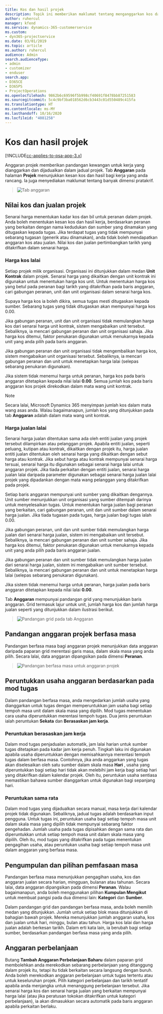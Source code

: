 ```yaml
---
title: Kos dan hasil projek
description: Topik ini memberikan maklumat tentang menganggarkan kos dan hasil projek.
author: ruhercul
manager: kfend
ms.service: dynamics-365-customerservice
ms.custom:
- dyn365-projectservice
ms.date: 03/01/2019
ms.topic: article
ms.author: ruhercul
audience: Admin
search.audienceType:
- admin
- customizer
- enduser
search.app:
- D365CE
- D365PS
- ProjectOperations
ms.openlocfilehash: 9862b6c69596f5b998cf40691f8478bb87251583
ms.sourcegitcommit: 5c4c9bf3ba018562d6cb3443c01d550489c415fa
ms.translationtype: HT
ms.contentlocale: ms-MY
ms.lasthandoff: 10/16/2020
ms.locfileid: "4081258"
---
```

# <a name="project-costs-and-revenue"></a>Kos dan hasil projek

[!INCLUDE[cc-applies-to-psa-app-3.x](../includes/cc-applies-to-psa-app-3x.md)]

Anggaran projek memberikan pandangan kewangan untuk kerja yang dianggarkan dan dijadualkan dalam jadual projek. Tab **Anggaran** pada halaman **Projek** menunjukkan kesan kos dan hasil bagi kerja yang anda rancang. Ia juga menyediakan maklumat tentang banyak dimensi pratakrif. 

> ![Tab anggaran](media/project-5.png)

## <a name="cost-and-sales-values-of-the-project"></a>Nilai kos dan jualan projek

Senarai harga menentukan kadar kos dan bil untuk peranan dalam projek. Anda boleh menentukan kesan kos dan hasil kerja, berdasarkan peranan yang berkaitan dengan nama kedudukan dan sumber yang dinamakan yang ditugaskan kepada tugas. Jika terdapat tugas yang tidak mempunyai sebarang tugasan (generik atau dinamakan), anda tidak boleh mendapatkan anggaran kos atau jualan. Nilai kos dan jualan pertimbangkan tarikh yang ditakrifkan dalam senarai harga.

### <a name="default-cost-price"></a>Harga kos lalai  

Setiap projek milik organisasi. Organisasi ini ditunjukkan dalam medan **Unit Kontrak** dalam projek. Senarai harga yang dikaitkan dengan unit kontrak ini digunakan untuk menentukan harga kos unit. Untuk menentukan harga kos yang betul pada peranan bagi tarikh yang ditakrifkan pada baris anggaran, cari gabungan peranan, unit dan unit organisasi dalam senarai harga kos. 

Supaya harga kos ia boleh dikira, semua tugas mesti ditugaskan kepada sumber. Sebarang tugas yang tidak ditugaskan akan mempunyai harga kos 0.00.

Jika gabungan peranan, unit dan unit organisasi tidak memulangkan harga kos dari senarai harga unit kontrak, sistem mengabaikan unit tersebut. Sebaliknya, ia mencari gabungan peranan dan unit organisasi sahaja. Jika harga kos ditemui, faktor penukaran digunakan untuk menukarnya kepada unit yang anda pilih pada baris anggaran.

Jika gabungan peranan dan unit organisasi tidak mengembalikan harga kos, sistem mengabaikan unit organisasi tersebut. Sebaliknya, ia mencari gabungan peranan dan unit untuk menetapkan harga lalai (selepas sebarang penukaran digunakan).

Jika sistem tidak menemui harga untuk peranan, harga kos pada baris anggaran ditetapkan kepada nilai lalai **0.00**. Semua jumlah kos pada baris anggaran kos projek direkodkan dalam mata wang unit kontrak.

> [!NOTE]
> Secara lalai, Microsoft Dynamics 365 menyimpan jumlah kos dalam mata wang asas anda. Walau bagaimanapun, jumlah kos yang ditunjukkan pada tab **Anggaran** adalah dalam mata wang unit kontrak.  

### <a name="default-sales-price"></a>Harga jualan lalai 

Senarai harga jualan ditentukan sama ada oleh entiti jualan yang projek tersebut dilampirkan atau pelanggan projek. Apabila entiti jualan, seperti peluang, kutipan atau kontrak, dikaitkan dengan projek itu, harga jualan entiti jualan ditentukan oleh senarai harga yang dikaitkan dengan sebut harga atau kontrak. Jika sebut harga atau kontrak mempunyai senarai harga tersuai, senarai harga itu digunakan sebagai senarai harga lalai untuk anggaran projek. Jika tiada perkaitan dengan entiti jualan, senarai harga jualan lalai daripada parameter digunakan sebagai senarai harga jualan lalai projek yang dipadankan dengan mata wang pelanggan yang ditakrifkan pada projek.

Setiap baris anggaran mempunyai unit sumber yang dikaitkan dengannya. Unit sumber menunjukkan unit organisasi yang sumber ditempah darinya untuk menyelesaikan tugas. Untuk menentukan harga jualan bagi peranan yang berkaitan, cari gabungan peranan, unit dan unit sumber dalam senarai harga jualan. Jika tiada tugasan pada tugas, harga jualan bagi tugas ialah 0.00.

Jika gabungan peranan, unit dan unit sumber tidak memulangkan harga jualan dari senarai harga jualan, sistem ini mengabaikan unit tersebut. Sebaliknya, ia mencari gabungan peranan dan unit sumber sahaja. Jika harga kos ditemui, faktor penukaran digunakan untuk menukarnya kepada unit yang anda pilih pada baris anggaran jualan. 

Jika gabungan peranan dan unit sumber tidak memulangkan harga jualan dari senarai harga jualan, sistem ini mengabaikan unit sumber tersebut. Sebaliknya, ia mencari gabungan peranan dan unit untuk menetapkan harga lalai (selepas sebarang penukaran digunakan).

Jika sistem tidak menemui harga untuk peranan, harga jualan pada baris anggaran ditetapkan kepada nilai lalai **0.00**.

Tab **Anggaran** mempunyai pandangan grid yang menunjukkan baris anggaran. Grid termasuk lajur untuk unit, jumlah harga kos dan jumlah harga jualan seperti yang ditunjukkan dalam ilustrasi berikut. 

> ![Pandangan grid pada tab Anggaran](media/project-6.png)

## <a name="time-phased-view-of-project-estimates"></a>Pandangan anggaran projek berfasa masa

Pandangan berfasa masa bagi anggaran projek menunjukkan data anggaran daripada paparan grid merentasi garis masa, dalam skala masa yang anda pilih. Secara lalai, data anggaran dipangsikan pada dimensi **Peranan**.

> ![Pandangan berfasa masa untuk anggaran projek](media/project-7.png)

## <a name="allocating-estimated-effort-based-on-the-task-mode"></a>Peruntukkan usaha anggaran berdasarkan pada mod tugas

Dalam pandangan berfasa masa, anda mengedarkan jumlah usaha yang dianggarkan untuk tugas dengan memperuntukkan jam usaha bagi setiap tempoh masa unit dalam skala masa yang dipilih. Mod tugas menentukan cara usaha diperuntukkan merentasi tempoh tugas. Dua jenis peruntukan ialah peruntukan **Sekata** dan **Berasaskan jam kerja**.

### <a name="work-hours-based-allocation"></a>Peruntukan berasaskan jam kerja
 
Dalam mod tugas penjadualan automatik, jam lalai harian untuk sumber tugas ditetapkan pada kadar jam kerja penuh. Tingkah laku ini digunakan apabila usaha diperuntukkan dengan memisahkannya merentasi tempoh tugas dalam berfasa masa. Contohnya, jika anda anggarkan yang tugas akan diselesaikan oleh satu sumber dalam skala masa **Hari** , usaha yang diperuntukkan bagi setiap hari tidak akan melebihi jam kerja bagi setiap hari yang ditakrifkan dalam kalendar projek. Oleh itu, peruntukan usaha sentiasa memastikan bahawa sumber dianggarkan untuk digunakan bagi sepanjang hari.

### <a name="even-allocation"></a>Peruntukan sama rata

Dalam mod tugas yang dijadualkan secara manual, masa kerja dari kalendar projek tidak digunakan. Sebaliknya, jadual tugas adalah berdasarkan input pengguna. Untuk tugas ini, peruntukan usaha bagi setiap tempoh masa unit dalam skala masa yang dipilih tidak mempunyai sebarang faktor pengehadan. Jumlah usaha pada tugas dipisahkan dengan sama rata dan diperuntukkan untuk setiap tempoh masa unit dalam skala masa yang dipilih. Oleh itu, mod tugas yang ditakrifkan pada tugas menentukan pengagihan usaha, atau peruntukan usaha bagi setiap tempoh masa unit dalam anggaran yang berfasa masa.

## <a name="grouping-and-time-phasing-options"></a>Pengumpulan dan pilihan pemfasaan masa

Pandangan berfasa masa menunjukkan pengagihan usaha, kos dan anggaran jualan secara harian, mingguan, bulanan atau tahunan. Secara lalai, data anggaran dipangsikan pada dimensi **Peranan**. Walau bagaimanapun, anda boleh menggunakan pilihan **Kumpulan Mengikut** untuk membuat pangsi pada dua dimensi lain: **Kategori** dan **Sumber**.

Dalam pandangan grid dan pandangan berfasa masa, anda boleh memilih medan yang ditunjukkan. Jumlah untuk setiap blok masa ditunjukkan di bahagian bawah projek. Mereka menunjukkan jumlah anggaran usaha, kos dan jualan untuk hari, minggu, bulan atau tahun. Harga kos lalai dan harga jualan adalah berkesan tarikh. Dalam erti kata lain, ia berubah bagi setiap sumber, berdasarkan pandangan berfasa masa yang anda pilih.

## <a name="expense-estimates"></a>Anggaran perbelanjaan

Butang **Tambah Anggaran Perbelanjaan Baharu** dalam paparan grid membolehkan anda merekodkan sebarang perbelanjaan yang ditanggung dalam projek itu, tetapi itu tidak berkaitan secara langsung dengan buruh. Anda boleh merekodkan anggaran perbelanjaan untuk tugas tertentu atau untuk keseluruhan projek. Pilih kategori perbelanjaan dan tarikh tentatif apabila anda menjangka untuk menanggung perbelanjaan tersebut. Jika senarai harga kos dan senarai harga jualan yang berkaitan mempunyai harga lalai (atau jika peratusan tokokan ditakrifkan untuk kategori perbelanjaan), ia akan dimasukkan secara automatik pada baris anggaran apabila perkaitan berlaku.
